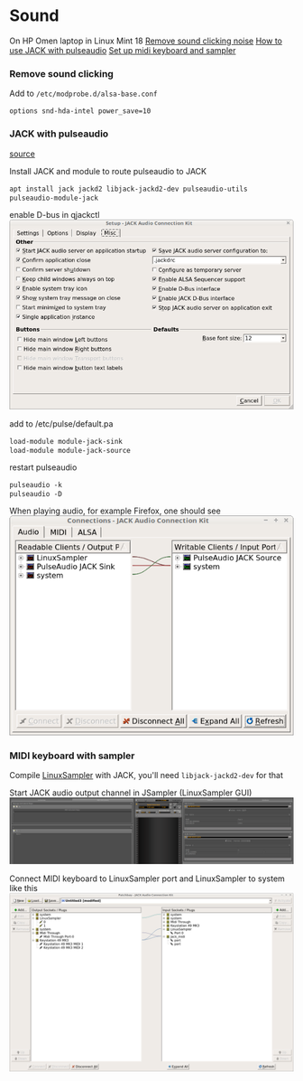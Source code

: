 # Sound
On HP Omen laptop in Linux Mint 18
[Remove sound clicking noise](#remove_sound_clicking)
[How to use JACK with pulseaudio](#jack_with_pulseaudio)
[Set up midi keyboard and sampler](#midi_keyboard_with_sampler)

### Remove sound clicking
Add to `/etc/modprobe.d/alsa-base.conf`
```
options snd-hda-intel power_save=10
```

### JACK with pulseaudio
[source](https://askubuntu.com/questions/572120/how-to-use-jack-and-pulseaudio-alsa-at-the-same-time-on-the-same-audio-device)  

Install JACK and module to route pulseaudio to JACK  
```
apt install jack jackd2 libjack-jackd2-dev pulseaudio-utils pulseaudio-module-jack
```

enable D-bus in qjackctl
![](./qjackctl-misc-settings.png)

add to /etc/pulse/default.pa  
```
load-module module-jack-sink
load-module module-jack-source
```

restart pulseaudio
```
pulseaudio -k
pulseaudio -D
```

When playing audio, for example Firefox, one should see
![](./qjackctl-audio-connections.png)

### MIDI keyboard with sampler
Compile [LinuxSampler](https://linuxsampler.org) with JACK, you'll need `libjack-jackd2-dev` for that  

Start JACK audio output channel in JSampler (LinuxSampler GUI)
![](./jsampler.png)  

Connect MIDI keyboard to LinuxSampler port and LinuxSampler to system like this
![](./qjackctl-midi-patchbay.png)
